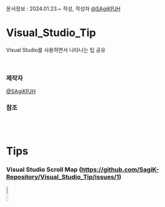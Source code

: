 문서정보 : 2024.01.23.~ 작성, 작성자 [@SAgiKPJH](https://github.com/SAgiKPJH)

# Visual_Studio_Tip
Visual Studio를 사용하면서 나타나는 팁 공유

<br>

### 제작자
[@SAgiKPJH](https://github.com/SAgiKPJH)

### 참조

<br><br>

# Tips

### Visual Studio Scroll Map (https://github.com/SagiK-Repository/Visual_Studio_Tip/issues/1)

<img src="https://github.com/SagiK-Repository/Visual_Studio_Tip/assets/66783849/f45b2934-92fe-4733-b7d0-46abe24ad8f9
" width=10%/>
